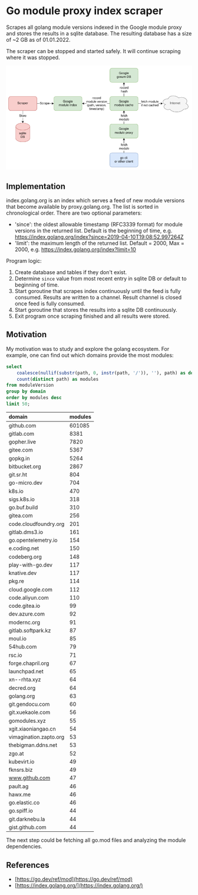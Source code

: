 # Go module proxy index scraper

Scrapes all golang module versions indexed in the Google module proxy and
stores the results in a sqlite database.
The resulting database has a size of ~2 GB as of 01.01.2022.

The scraper can be stopped and started safely.
It will continue scraping where it was stopped.

![overview diagram](./img/overview.drawio.png)

## Implementation

index.golang.org is an index which serves a feed of new module versions that become
available by proxy.golang.org.
The list is sorted in chronological order. There are two optional parameters:
- 'since': the oldest allowable timestamp (RFC3339 format) for module versions in the returned list. Default is the
  beginning of time, e.g. https://index.golang.org/index?since=2019-04-10T19:08:52.997264Z
- 'limit': the maximum length of the returned list. Default = 2000, Max = 2000,
  e.g. https://index.golang.org/index?limit=10

Program logic:
1. Create database and tables if they don't exist.
2. Determine `since` value from most recent entry in sqlite DB or default to beginning of time.
3. Start goroutine that scrapes index continuously until the feed is fully consumed.
   Results are written to a channel. Result channel is closed once feed is fully consumed.
4. Start goroutine that stores the results into a sqlite DB continuously.
5. Exit program once scraping finished and all results were stored.

## Motivation

My motivation was to study and explore the golang ecosystem.
For example, one can find out which domains provide the most modules:
```sql
select
    coalesce(nullif(substr(path, 0, instr(path, '/')), ''), path) as domain,
    count(distinct path) as modules
from moduleVersion
group by domain
order by modules desc
limit 50;
```
| domain | modules |
| :--- | :--- |
| github.com | 601085 |
| gitlab.com | 8381 |
| gopher.live | 7820 |
| gitee.com | 5367 |
| gopkg.in | 5264 |
| bitbucket.org | 2867 |
| git.sr.ht | 804 |
| go-micro.dev | 704 |
| k8s.io | 470 |
| sigs.k8s.io | 318 |
| go.buf.build | 310 |
| gitea.com | 256 |
| code.cloudfoundry.org | 201 |
| gitlab.dms3.io | 161 |
| go.opentelemetry.io | 154 |
| e.coding.net | 150 |
| codeberg.org | 148 |
| play-with-go.dev | 117 |
| knative.dev | 117 |
| pkg.re | 114 |
| cloud.google.com | 112 |
| code.aliyun.com | 110 |
| code.gitea.io | 99 |
| dev.azure.com | 92 |
| modernc.org | 91 |
| gitlab.softpark.kz | 87 |
| moul.io | 85 |
| 54hub.com | 79 |
| rsc.io | 71 |
| forge.chapril.org | 67 |
| launchpad.net | 65 |
| xn--rhta.xyz | 64 |
| decred.org | 64 |
| golang.org | 63 |
| git.gendocu.com | 60 |
| git.xuekaole.com | 56 |
| gomodules.xyz | 55 |
| xgit.xiaoniangao.cn | 54 |
| vimagination.zapto.org | 53 |
| thebigman.ddns.net | 53 |
| zgo.at | 52 |
| kubevirt.io | 49 |
| fknsrs.biz | 49 |
| www.github.com | 47 |
| pault.ag | 46 |
| hawx.me | 46 |
| go.elastic.co | 46 |
| go.spiff.io | 44 |
| git.darknebu.la | 44 |
| gist.github.com | 44 |

The next step could be fetching all go.mod files and analyzing the module dependencies.

## References

- [https://go.dev/ref/mod](https://go.dev/ref/mod)
- [https://index.golang.org/](https://index.golang.org/)
